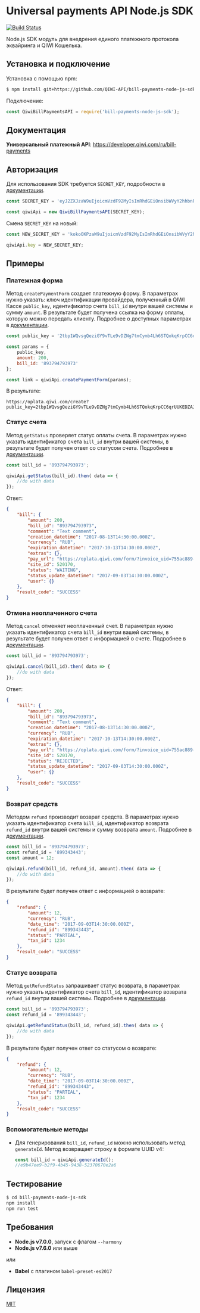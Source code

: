 # Universal payments API Node.js SDK

[![Build Status](https://travis-ci.org/secondtonone/bill-payments-rest-api-node-js-sdk.svg?branch=master)](https://travis-ci.org/secondtonone/bill-payments-rest-api-node-js-sdk)

Node.js SDK модуль для внедрения единого платежного протокола эквайринга и QIWI Кошелька.

## Установка и подключение

Установка с помощью npm:

```bash
$ npm install git+https://github.com/QIWI-API/bill-payments-node-js-sdk.git --save
```

Подключение:

```javascript
const QiwiBillPaymentsAPI = require('bill-payments-node-js-sdk');
```

## Документация

**Универсальный платежный API**: https://developer.qiwi.com/ru/bill-payments

## Авторизация

Для использования SDK требуется `SECRET_KEY`, подробности в [документации](https://developer.qiwi.com/ru/bill-payments/#auth).

```javascript
const SECRET_KEY = 'eyJ2ZXJzaW9uIjoicmVzdF92MyIsImRhdGEiOnsibWVyY2hhbnRfaWQiOjUyNjgxMiwiYXBpX3VzZXJfaWQiOjcxNjI2MTk3LCJzZWNyZXQiOiJmZjBiZmJiM2UxYzc0MjY3YjIyZDIzOGYzMDBkNDhlYjhiNTnONPININONPN090MTg5Z**********************';

const qiwiApi = new QiwiBillPaymentsAPI(SECRET_KEY);
```

Смена `SECRET_KEY` на новый:

```javascript
const NEW_SECRET_KEY = 'kokoOKPzaW9uIjoicmVzdF92MyIsImRhdGEiOnsibWVyY2hhbnRfaWQiOjUyNjgxMiwiYXBpX3VzZXJfaWQiOjcxNjI2MTk3LCJzZWNyZXQiOiJmZjBiZmJiM2UxYzc0MjY3YjIyZDIzOGYzMDBkNDhlYjhiNTk5NmIbhchhbbHBHIBDBI**********************';

qiwiApi.key = NEW_SECRET_KEY;
```

## Примеры

### Платежная форма

Метод `createPaymentForm` создает платежную форму. В параметрах нужно указать: ключ идентификации провайдера, полученный в QIWI Кассе `public_key`, идентификатор счета `bill_id` внутри вашей системы и сумму `amount`. В результате будет получена ссылка на форму оплаты, которую можно передать клиенту. Подробнее о доступных параметрах в [документации](https://developer.qiwi.com/ru/bill-payments/#http).

```javascript
const public_key = '2tbp1WQvsgQeziGY9vTLe9vDZNg7tmCymb4Lh6STQokqKrpCC6qrUUKEDZAJ7mvFnzr1yTebUiQaBLDnebLMMxL8nc6FF5zfmGQnypdXCbQJqHEJW5RJmKfj8nvgc';

const params = {
    public_key,
    amount: 200,
    bill_id: '893794793973'
};

const link = qiwiApi.createPaymentForm(params);
```

В результате:

```
https://oplata.qiwi.com/create?public_key=2tbp1WQvsgQeziGY9vTLe9vDZNg7tmCymb4Lh6STQokqKrpCC6qrUUKEDZAJ7mvFnzr1yTebUiQaBLDnebLMMxL8nc6FF5zfmGQnypdXCbQJqHEJW5RJmKfj8nvgc&amount=200&bill_id=893794793973
```

### Статус счета

Метод `getStatus` проверяет статус оплаты счета. В параметрах нужно указать идентификатор счета `bill_id` внутри вашей системы, в результате будет получен ответ со статусом счета. Подробнее в [документации](https://developer.qiwi.com/ru/bill-payments/#invoice-status).

```javascript
const bill_id = '893794793973';

qiwiApi.getStatus(bill_id).then( data => {
    //do with data
});
```

Ответ:

```json
{
    "bill": {
        "amount": 200,
        "bill_id": "893794793973",
        "comment": "Text comment",
        "creation_datetime": "2017-08-13T14:30:00.000Z",
        "currency": "RUB",
        "expiration_datetime": "2017-10-13T14:30:00.000Z",
        "extras": {},
        "pay_url": "https://oplata.qiwi.com/form/?invoice_uid=755ac889-6f94-4f82-a0b8-3dffc24afa60",
        "site_id": 520170,
        "status": "WAITING",
        "status_update_datetime": "2017-09-03T14:30:00.000Z",
        "user": {}
    },
    "result_code": "SUCCESS"
}
```

### Отмена неоплаченного счета

Метод `cancel` отменяет неоплаченный счет. В параметрах нужно указать идентификатор счета `bill_id` внутри вашей системы, в результате будет получен ответ с информацией о счете. Подробнее в [документации](https://developer.qiwi.com/ru/bill-payments/#invoice-status).

```javascript
const bill_id = '893794793973';

qiwiApi.cancel(bill_id).then( data => {
    //do with data
});
```

Ответ:

```json
{
    "bill": {
        "amount": 200,
        "bill_id": "893794793973",
        "comment": "Text comment",
        "creation_datetime": "2017-08-13T14:30:00.000Z",
        "currency": "RUB",
        "expiration_datetime": "2017-10-13T14:30:00.000Z",
        "extras": {},
        "pay_url": "https://oplata.qiwi.com/form/?invoice_uid=755ac889-6f94-4f82-a0b8-3dffc24afa60",
        "site_id": 520170,
        "status": "REJECTED",
        "status_update_datetime": "2017-09-03T14:30:00.000Z",
        "user": {}
    },
    "result_code": "SUCCESS"
}
```

### Возврат средств

Методом `refund` производит возврат средств. В параметрах нужно указать идентификатор счета `bill_id`, идентификатор возврата `refund_id` внутри вашей системы и сумму возврата `amount`. Подробнее в [документации](https://developer.qiwi.com/ru/bill-payments/#refund).

```javascript
const bill_id = '893794793973';
const refund_id = '899343443';
const amount = 12;

qiwiApi.refund(bill_id, refund_id, amount).then( data => {
    //do with data
});
```

В результате будет получен ответ c информацией о возврате:

```json
{
    "refund": {
        "amount": 12,
        "currency": "RUB",
        "date_time": "2017-09-03T14:30:00.000Z",
        "refund_id": "899343443",
        "status": "PARTIAL",
        "txn_id": 1234
    },
    "result_code": "SUCCESS"
}
```

### Статус возврата

Метод `getRefundStatus` запрашивает статус возврата, в параметрах нужно указать идентификатор счета `bill_id`, идентификатор возврата `refund_id` внутри вашей системы. Подробнее в [документации](https://developer.qiwi.com/ru/bill-payments/#refund-status).

```javascript
const bill_id = '893794793973';
const refund_id = '899343443';

qiwiApi.getRefundStatus(bill_id, refund_id).then( data => {
    //do with data
});
```

В результате будет получен ответ cо статусом о возврате:

```json
{
    "refund": {
        "amount": 12,
        "currency": "RUB",
        "date_time": "2017-09-03T14:30:00.000Z",
        "refund_id": "899343443",
        "status": "PARTIAL",
        "txn_id": 1234
    },
    "result_code": "SUCCESS"
}
```

### Вспомогательные методы

* Для генерирования `bill_id`, `refund_id` можно использовать метод `generateId`. Метод возвращает строку в формате UUID v4:

    ```javascript
    const bill_id = qiwiApi.generateId();
    //e9b47ee9-b2f9-4b45-9438-52370670e2a6
    ```

## Тестирование

```bash
$ cd bill-payments-node-js-sdk
npm install
npm run test
```

## Требования

* **Node.js v7.0.0**, запуск c флагом `--harmony`
* **Node.js v7.6.0** или выше 

или 

* **Babel** с плагином `babel-preset-es2017`

## Лицензия

[MIT](LICENSE)
